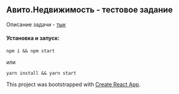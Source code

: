 

## Авито.Недвижимость - тестовое задание

Описание задачи - [тык](https://github.com/avito-tech/verticals/blob/master/trainee/frontend.md)

#### Установка и запуск:

`npm i && npm start`

или

`yarn install && yarn start`

This project was bootstrapped with [Create React App](https://github.com/facebook/create-react-app).
